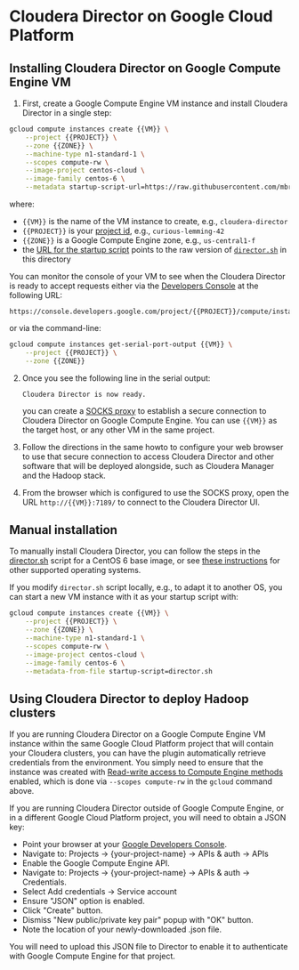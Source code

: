 Cloudera Director on Google Cloud Platform
==========================================

Installing Cloudera Director on Google Compute Engine VM
--------------------------------------------------------

1. First, create a Google Compute Engine VM instance and install Cloudera
   Director in a single step:

  ```bash
  gcloud compute instances create {{VM}} \
      --project {{PROJECT}} \
      --zone {{ZONE}} \
      --machine-type n1-standard-1 \
      --scopes compute-rw \
      --image-project centos-cloud \
      --image-family centos-6 \
      --metadata startup-script-url=https://raw.githubusercontent.com/mbrukman/cloud-launcher/cloudera-director/apps/cloudera/director/quickstart/director.sh
  ```

  where:

  * `{{VM}}` is the name of the VM instance to create, e.g., `cloudera-director`
  * `{{PROJECT}}` is your
    [project id](https://cloud.google.com/storage/docs/projects?hl=en#projectid),
    e.g., `curious-lemming-42`
  * `{{ZONE}}` is a Google Compute Engine zone, e.g., `us-central1-f`
  * the [URL for the startup
    script](https://raw.githubusercontent.com/mbrukman/cloud-launcher/cloudera-director/apps/cloudera/director/quickstart/director.sh)
    points to the raw version of [`director.sh`](director.sh) in this directory

  You can monitor the console of your VM to see when the Cloudera Director is
  ready to accept requests either via the [Developers
  Console](https://cloud.google.com/console) at the following URL:

  ```
  https://console.developers.google.com/project/{{PROJECT}}/compute/instancesDetail/zones/{{ZONE}}/instances/{{VM}}/console#end
  ```

  or via the command-line:

  ```bash
  gcloud compute instances get-serial-port-output {{VM}} \
      --project {{PROJECT}} \
      --zone {{ZONE}}
  ```

2. Once you see the following line in the serial output:

   ```
   Cloudera Director is now ready.
   ```

   you can create a [SOCKS proxy](https://github.com/mbrukman/cloud-launcher/blob/master/howto/secure-connection.md#socks-proxy-over-ssh)
   to establish a secure connection to Cloudera Director on Google Compute
   Engine. You can use `{{VM}}` as the target host, or any other VM in the same
   project.

3. Follow the directions in the same howto to configure your web browser to
   use that secure connection to access Cloudera Director and other software
   that will be deployed alongside, such as Cloudera Manager and the Hadoop
   stack.

4. From the browser which is configured to use the SOCKS proxy, open the URL
   `http://{{VM}}:7189/` to connect to the Cloudera Director UI.

Manual installation
-------------------

To manually install Cloudera Director, you can follow the steps in the
[director.sh](director.sh) script for a CentOS 6 base image, or see [these
instructions](http://www.cloudera.com/content/www/en-us/documentation/director/latest.html)
for other supported operating systems.

If you modify `director.sh` script locally, e.g., to adapt it to another OS, you
can start a new VM instance with it as your startup script with:

```bash
gcloud compute instances create {{VM}} \
    --project {{PROJECT}} \
    --zone {{ZONE}} \
    --machine-type n1-standard-1 \
    --scopes compute-rw \
    --image-project centos-cloud \
    --image-family centos-6 \
    --metadata-from-file startup-script=director.sh
```

Using Cloudera Director to deploy Hadoop clusters
-------------------------------------------------

If you are running Cloudera Director on a Google Compute Engine VM instance
within the same Google Cloud Platform project that will contain your Cloudera
clusters, you can have the plugin automatically retrieve credentials from the
environment. You simply need to ensure that the instance was created with
[Read-write access to Compute Engine methods](https://cloud.google.com/compute/docs/authentication)
 enabled, which is done via `--scopes compute-rw` in the `gcloud` command
above.

If you are running Cloudera Director outside of Google Compute Engine, or in a
different Google Cloud Platform project, you will need to obtain a JSON key:

* Point your browser at your [Google Developers Console](https://console.developers.google.com/).
* Navigate to: Projects -> {your-project-name} -> APIs & auth -> APIs
* Enable the Google Compute Engine API.
* Navigate to: Projects -> {your-project-name} -> APIs & auth -> Credentials.
* Select Add credentials -> Service account
* Ensure "JSON" option is enabled.
* Click "Create" button.
* Dismiss "New public/private key pair" popup with "OK" button.
* Note the location of your newly-downloaded .json file.

You will need to upload this JSON file to Director to enable it to authenticate
with Google Compute Engine for that project.
